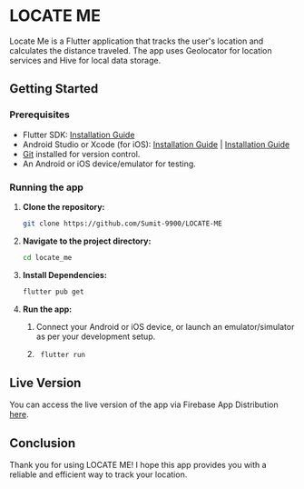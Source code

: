 # LOCATE ME

Locate Me is a Flutter application that tracks the user's location and calculates the distance traveled. The app uses Geolocator for location services and Hive for local data storage.

## Getting Started

### Prerequisites

- Flutter SDK: [Installation Guide](https://flutter.dev/docs/get-started/install)
- Android Studio or Xcode (for iOS): [Installation Guide](https://developer.android.com/studio) | [Installation Guide](https://developer.apple.com/xcode/)
- [Git](https://git-scm.com/) installed for version control.
- An Android or iOS device/emulator for testing.

### Running the app

1. **Clone the repository:**

   ```sh
   git clone https://github.com/Sumit-9900/LOCATE-ME

2. **Navigate to the project directory:**   

    ```sh
   cd locate_me

3. **Install Dependencies:**

    ```sh
    flutter pub get

4. **Run the app:**

    1. Connect your Android or iOS device, or launch an emulator/simulator as per your development setup.

    2. ```sh
        flutter run

## Live Version

You can access the live version of the app via Firebase App Distribution [here](https://appdistribution.firebase.google.com/testerapps/1:218548033912:android:f5f3ff82037bbc1708108d/releases/7be4j8ga9s4m0?utm_source=firebase-console).

## Conclusion

Thank you for using LOCATE ME! I hope this app provides you with a reliable and efficient way to track your location.
